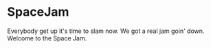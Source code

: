 # SpaceJam
Everybody get up it's time to slam now. We got a real jam goin' down. Welcome to the Space Jam.
